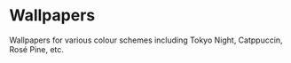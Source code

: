 # Wallpapers
Wallpapers for various colour schemes including Tokyo Night, Catppuccin, Rosé Pine, etc.
